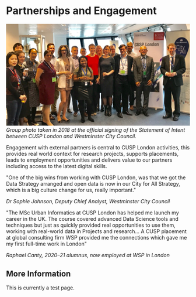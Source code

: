 # Partnerships and Engagement

![CUSP London Westminster Group](./assets/westminster.jpg)
*Group photo taken in 2018 at the official signing of the Statement of Intent between CUSP London and Westminster City Council.* 

Engagement with external partners is central to CUSP London activities, this provides real world context for research projects, supports placements, leads to employment opportunities and delivers value to our partners including access to the latest digital skills.

"One of the big wins from working with CUSP London, was that we got the Data Strategy arranged and open data is now in our City for All Strategy, which is a big culture change for us, really important."

*Dr Sophie Johnson, Deputy Chief Analyst, Westminster City Council*

"The MSc Urban Informatics at CUSP London has helped me launch my career in the UK. The course covered advanced Data Science tools and techniques but just as quickly provided real opportunities to use them, working with real-world data in Projects and research... 
A CUSP placement at global consulting firm WSP provided me the connections which gave me my first full-time work in London"

*Raphael Canty, 2020–21 alumnus, now employed at WSP in London*

## More Information
This is currently a test page.

